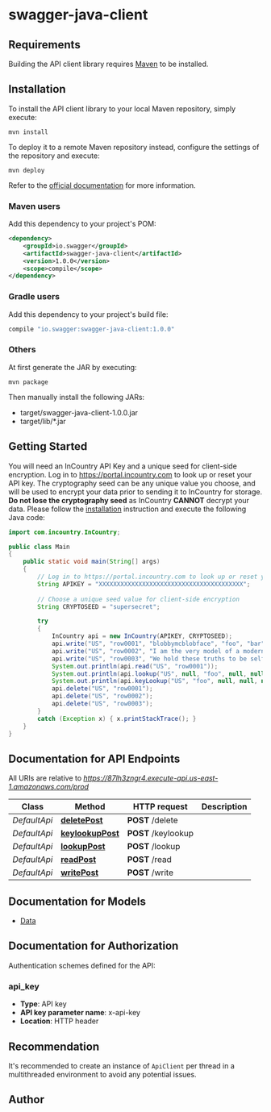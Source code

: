 # swagger-java-client

## Requirements

Building the API client library requires [Maven](https://maven.apache.org/) to be installed.

## Installation

To install the API client library to your local Maven repository, simply execute:

```shell
mvn install
```

To deploy it to a remote Maven repository instead, configure the settings of the repository and execute:

```shell
mvn deploy
```

Refer to the [official documentation](https://maven.apache.org/plugins/maven-deploy-plugin/usage.html) for more information.

### Maven users

Add this dependency to your project's POM:

```xml
<dependency>
    <groupId>io.swagger</groupId>
    <artifactId>swagger-java-client</artifactId>
    <version>1.0.0</version>
    <scope>compile</scope>
</dependency>
```

### Gradle users

Add this dependency to your project's build file:

```groovy
compile "io.swagger:swagger-java-client:1.0.0"
```

### Others

At first generate the JAR by executing:

    mvn package

Then manually install the following JARs:

* target/swagger-java-client-1.0.0.jar
* target/lib/*.jar

## Getting Started

You will need an InCountry API Key and a unique seed for client-side encryption. Log in to https://portal.incountry.com to look up or reset your API key. The cryptography seed can be any unique value you choose, and will be used to encrypt your data prior to sending it to InCountry for storage. <b>Do not lose the cryptography seed</b> as InCountry <b>CANNOT</b> decrypt your data. Please follow the [installation](#installation) instruction and execute the following Java code:

```java
import com.incountry.InCountry;

public class Main 
{
	public static void main(String[] args) 
	{
		// Log in to https://portal.incountry.com to look up or reset your API key
		String APIKEY = "XXXXXXXXXXXXXXXXXXXXXXXXXXXXXXXXXXXXXXXX";
		
		// Choose a unique seed value for client-side encryption 
		String CRYPTOSEED = "supersecret";

		try
		{
			InCountry api = new InCountry(APIKEY, CRYPTOSEED);
			api.write("US", "row0001", "blobbymcblobface", "foo", "bar", null, null, null);
			api.write("US", "row0002", "I am the very model of a modern major general", null, "foo", "bar", null, null);
			api.write("US", "row0003", "We hold these truths to be self-evident", "bar", "foo", null, null, null);
			System.out.println(api.read("US", "row0001"));
			System.out.println(api.lookup("US", null, "foo", null, null, null));
			System.out.println(api.keyLookup("US", "foo", null, null, null, null));
			api.delete("US", "row0001");
			api.delete("US", "row0002");
			api.delete("US", "row0003");
		}
		catch (Exception x) { x.printStackTrace(); }
	}
}
```

## Documentation for API Endpoints

All URIs are relative to *https://87lh3zngr4.execute-api.us-east-1.amazonaws.com/prod*

Class | Method | HTTP request | Description
------------ | ------------- | ------------- | -------------
*DefaultApi* | [**deletePost**](docs/DefaultApi.md#deletePost) | **POST** /delete | 
*DefaultApi* | [**keylookupPost**](docs/DefaultApi.md#keylookupPost) | **POST** /keylookup | 
*DefaultApi* | [**lookupPost**](docs/DefaultApi.md#lookupPost) | **POST** /lookup | 
*DefaultApi* | [**readPost**](docs/DefaultApi.md#readPost) | **POST** /read | 
*DefaultApi* | [**writePost**](docs/DefaultApi.md#writePost) | **POST** /write | 

## Documentation for Models

 - [Data](docs/Data.md)

## Documentation for Authorization

Authentication schemes defined for the API:
### api_key

- **Type**: API key
- **API key parameter name**: x-api-key
- **Location**: HTTP header


## Recommendation

It's recommended to create an instance of `ApiClient` per thread in a multithreaded environment to avoid any potential issues.

## Author


